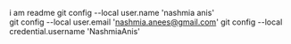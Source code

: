 i am readme
git config --local user.name 'nashmia anis'        
git config --local user.email 'nashmia.anees@gmail.com'
git config --local credential.username 'NashmiaAnis'